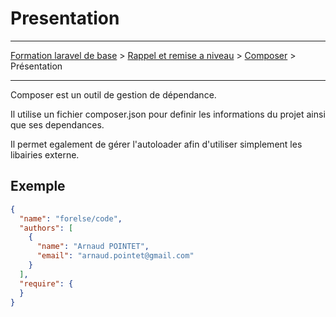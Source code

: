# Presentation

---

[Formation laravel de base](../../README.md) > [Rappel et remise a niveau](../README.md) > [Composer](README.md) > Présentation

---

Composer est un outil de gestion de dépendance.

Il utilise un fichier composer.json pour definir les informations du projet
ainsi que ses dependances.

Il permet egalement de gérer l'autoloader afin d'utiliser simplement les libairies externe.

## Exemple

```json
{
  "name": "forelse/code",
  "authors": [
    {
      "name": "Arnaud POINTET",
      "email": "arnaud.pointet@gmail.com"
    }
  ],
  "require": {
  }
}

```